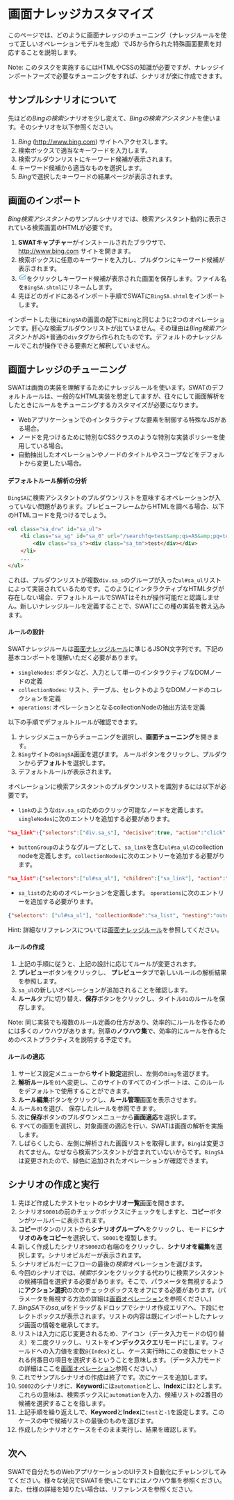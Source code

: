 画面ナレッジカスタマイズ
===

このページでは、どのように画面ナレッジのチューニング（ナレッジルールを使って正しいオペレーションモデルを生成）でJSから作られた特殊画面要素を対応することを説明します。

Note: このタスクを実施するにはHTMLやCSSの知識が必要ですが、ナレッジインポートフーズで必要なチューニングをすれば、シナリオが楽に作成できます。

サンプルシナリオについて
---

先ほどの*Bingの検索*シナリオを少し変えて、*Bingの検索アシスタント*を使います。そのシナリオを以下参照ください。

1. *Bing* (http://www.bing.com) サイトへアクセスします。
2. 検索ボックスで適当なキーワードを入力します。
3. 検索プルダウンリストにキーワード候補が表示されます。
4. キーワード候補から適当なものを選択します。
5. *Bing*で選択したキーワードの結果ページが表示されます。

画面のインポート
---

*Bing検索アシスタント*のサンプルシナリオでは、検索アシスタント動的に表示されている検索画面のHTMLが必要です。

1. **SWATキャプチャー**がインストールされたブラウザで、 http://www.bing.com サイトを開きます。
2. 検索ボックスに任意のキーワードを入力し、プルダウンにキーワード候補が表示されます。
3. ![SWAT icon](/swat/assets/images/extension.png)をクリックしキーワード候補が表示された画面を保存します。ファイル名を`BingSA.shtml`にリネームします。
4. 先ほどのガイドにあるインポート手順でSWATに`BingSA.shtml`をインポートします。

インポートした後に`BingSA`の画面の配下に`Bing`と同じように2つのオペレーションです。肝心な検索プルダウンリストが出ていません。その理由は*Bing検索アシスタント*がJS+普通の`div`タグから作られたものです。デフォルトのナレッジルールでこれが操作できる要素だと解釈していません。

画面ナレッジのチューニング
---

SWATは画面の実装を理解するためにナレッジルールを使います。SWATのデフォルトルールは、一般的なHTML実装を想定してますが、往々にして画面解析をしたときにルールをチューニングするカスタマイズが必要になります。

* Webアプリケーションでのインタラクティブな要素を制御する特殊なJSがある場合。
* ノードを見つけるために特別なCSSクラスのような特別な実装ポリシーを使用している場合。
* 自動抽出したオペレーションやノードのタイトルやスコープなどをデフォルトから変更したい場合。

#### デフォルトルール解析の分析

`BingSA`に検索アシスタントのプルダウンリストを意味するオペレーションが入っていない問題があります。プレビューフレームからHTMLを調べる場合、以下のHTMLコードを見つけるでしょう。

```html
<ul class="sa_drw" id="sa_ul">
	<li class="sa_sg" id="sa_0" url="/search?q=test&amp;qs=AS&amp;pq=test&amp;sc=8-4&amp;sp=1&amp;cvid=ae5d962746e843548572eca8e570130f&amp;FORM=QBLH" query="test" nav="sb_form_q;;sa_1;" stype="AS" hc="1" h="ID=autosuggest,5003.1" _ctf="sa_si_T" _ct="sa_0">
		<div class="sa_s"><div class="sa_tm">test</div></div>
	</li>
	...
</ul>
```

これは、プルダウンリストが複数`div.sa_s`のグループが入った`ul#sa_ul`リストによって実装されているためです。このようにインタラクティブなHTMLタグが存在しない場合、デフォルトルールでSWATはそれが操作可能だと認識しません。新しいナレッジルールを定義することで、SWATにこの種の実装を教え込みます。

#### ルールの設計

SWATナレッジルールは[画面ナレッジルール](ref_knowledge_rule.md)に準じるJSON文字列です。下記の基本コンポートを理解いただく必要があります。

* `singleNodes`: ボタンなど、入力として単一のインタラクティブなDOMノードの定義
* `collectionNodes`: リスト、テーブル、セレクトのようなDOMノードのコレクションを定義
* `operations`: オペレーションとなるcollectionNodeの抽出方法を定義

以下の手順でデフォルトルールが確認できます。

1. ナレッジメニューからチューニングを選択し、**画面チューニング**を開きます。
2. `Bing`サイトの`BingSA`画面を選びます。 ルールボタンをクリックし、プルダウンから**デフォルト**を選択します。
3. デフォルトルールが表示されます。

オペレーションに検索アシスタントのプルダウンリストを識別するには以下が必要です。

* `link`のような`div.sa_s`のためのクリック可能なノードを定義します。`singleNodes`に次のエントリを追加する必要があります。
```json
"sa_link":{"selectors":["div.sa_s"], "decisive":true, "action":"click", "label":"link", "locator":"link"}, 
```
* `buttonGroup`のようなグループとして、`sa_link`を含む`ul#sa_ul`のcollection nodeを定義します。`collectionNodes`に次のエントリーを追加する必要がります。
```json
"sa_list":{"selectors":["ul#sa_ul"], "children":["sa_link"], "action":"or"},
```
* `sa_list`のためのオペレーションを定義します。 `operations`に次のエントリーを追加する必要がります。
```json
{"selectors": ["ul#sa_ul"], "collectionNode":"sa_list", "nesting":"outer"},
```

Hint: 詳細なリファレンスについては[画面ナレッジルール](ref_knowledge_rule.md)を参照してください。

#### ルールの作成

1. 上記の手順に従うと、上記の設計に応じてルールが変更されます。 
2. **プレビュー**ボタンをクリックし、 **プレビュー**タブで新しいルールの解析結果を参照します。
3. `sa_ul`の新しいオペレーションが追加されることを確認します。 
4. **ルール**タブに切り替え、**保存**ボタンをクリックし、タイトル`01`のルールを保存します。

Note: 同じ実装でも複数のルール定義の仕方があり、効率的にルールを作るためには多くのノウハウがあります。別章の**ノウハウ集**で、効率的にルールを作るためのベストプラクティスを説明する予定です。

#### ルールの適応

1. サービス設定メニューから**サイト設定**選択し、左側の`Bing`を選びます。
2. **解析ルール**を`01`へ変更し、このサイトのすべてのインポートは、このルールをデフォルトで使用することができます。
3. **ルール編集**ボタンをクリックし、**ルール管理**画面を表示させます。
4. ルール`01`を選び、 保存したルールを参照できます。
5. 次に**保存**ボタンのプルダウンメニューから**画面適応**を選択します。
6. すべての画面を選択し、対象画面の適応を行い、SWATは画面の解析を実施します。
7. しばらくしたら、左側に解析された画面リストを取得します。`Bing`は変更されてません。なぜなら検索アシスタントが含まれていないからです。`BingSA`は変更されたので、緑色に追加されたオペレーションが確認できます。

シナリオの作成と実行
---

1. 先ほど作成したテストセットの**シナリオ一覧**画面を開きます。
2. シナリオ`S0001`の前のチェックボックスにチェックをしますと、**コピー**ボタンがツールバーに表示されます。 
3. **コピー**ボタンのリストから**シナリオグループへ**をクリックし、モードに**シナリオのみをコピー**を選択して、`S0001`を複製します。
4. 新しく作成したシナリオ`S0002`の右端の<span class="caret"></span>をクリックし、**シナリオを編集**を選択します。シナリオビルだーが表示されます。
5. シナリオビルだーにフローの最後の*検索*オペレーションを選びます。
6. 今回のシナリオでは、*検索*ボタンをクリックする代わりに検索アシスタントの候補項目を選択する必要があります。そこで、パラメータを無視するように**アクション選択**の次のチェックボックスをオフにする必要があります。(パラメータを無視する方法の詳細は[画面オペレーション](ref_web_operation.md##パラメータの無視)を参照ください。)
7. *BingSA*下の*sa_ul*をドラッグ＆ドロップでシナリオ作成エリアへ、下段にセレクトボックスが表示されます。リストの内容は既にインポートしたナレッジ画面の情報を継承してます。
8. リストは入力に応じ変更されるため、<span class="glyphicon glyphicon-refresh"></span>アイコン（データ入力モードの切り替え）を二度クリックし、リストを**インデックスクエリモード**にします。フィールドへの入力値を変数`@{Index}`とし、ケース実行時にこの変数にセットされる何番目の項目を選択するということを意味します。（データ入力モードの詳細はここを[画面オペレーション](ref_web_operation.md#パラメータデータのクエリモード)参照ください。）
9. これでサンプルシナリオの作成は終了です。次にケースを追加します。
10. `S0002`のシナリオに、**Keyword**には`automation`とし、**Index**には`2`とします。これらの意味は、検索ボックスに`automation`を入力、候補リストの2番目の候補を選択することを指します。
11. 上記手順を繰り返えしで、**Keyword**と**Index**に`test`と`-1`を設定します。このケースの中で候補リストの最後のものを選びます。
12. 作成したシナリオとケースをそのまま実行し、結果を確認します。

次へ
----

SWATで自分たちのWebアプリケーションのUIテスト自動化にチャレンジしてみてください。様々な状況でSWATを使いこなすにはノウハウ集を参照ください。また、仕様の詳細を知りたい場合は、リファレンスを参照ください。